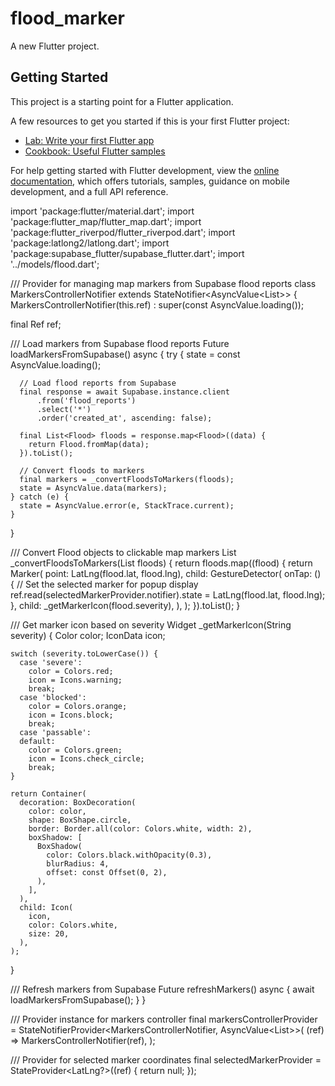 # flood_marker

A new Flutter project.

## Getting Started

This project is a starting point for a Flutter application.

A few resources to get you started if this is your first Flutter project:

- [Lab: Write your first Flutter app](https://docs.flutter.dev/get-started/codelab)
- [Cookbook: Useful Flutter samples](https://docs.flutter.dev/cookbook)

For help getting started with Flutter development, view the
[online documentation](https://docs.flutter.dev/), which offers tutorials,
samples, guidance on mobile development, and a full API reference.

import 'package:flutter/material.dart';
import 'package:flutter_map/flutter_map.dart';
import 'package:flutter_riverpod/flutter_riverpod.dart';
import 'package:latlong2/latlong.dart';
import 'package:supabase_flutter/supabase_flutter.dart';
import '../models/flood.dart';

/// Provider for managing map markers from Supabase flood reports
class MarkersControllerNotifier extends StateNotifier<AsyncValue<List<Marker>>> {
  MarkersControllerNotifier(this.ref) : super(const AsyncValue.loading());

  final Ref ref;

  /// Load markers from Supabase flood reports
  Future<void> loadMarkersFromSupabase() async {
    try {
      state = const AsyncValue.loading();
      
      // Load flood reports from Supabase
      final response = await Supabase.instance.client
          .from('flood_reports')
          .select('*')
          .order('created_at', ascending: false);
      
      final List<Flood> floods = response.map<Flood>((data) {
        return Flood.fromMap(data);
      }).toList();
      
      // Convert floods to markers
      final markers = _convertFloodsToMarkers(floods);
      state = AsyncValue.data(markers);
    } catch (e) {
      state = AsyncValue.error(e, StackTrace.current);
    }
  }

  /// Convert Flood objects to clickable map markers
  List<Marker> _convertFloodsToMarkers(List<Flood> floods) {
    return floods.map((flood) {
      return Marker(
        point: LatLng(flood.lat, flood.lng),
        child: GestureDetector(
          onTap: () {
            // Set the selected marker for popup display
            ref.read(selectedMarkerProvider.notifier).state = 
                LatLng(flood.lat, flood.lng);
          },
          child: _getMarkerIcon(flood.severity),
        ),
      );
    }).toList();
  }

  /// Get marker icon based on severity
  Widget _getMarkerIcon(String severity) {
    Color color;
    IconData icon;
    
    switch (severity.toLowerCase()) {
      case 'severe':
        color = Colors.red;
        icon = Icons.warning;
        break;
      case 'blocked':
        color = Colors.orange;
        icon = Icons.block;
        break;
      case 'passable':
      default:
        color = Colors.green;
        icon = Icons.check_circle;
        break;
    }
    
    return Container(
      decoration: BoxDecoration(
        color: color,
        shape: BoxShape.circle,
        border: Border.all(color: Colors.white, width: 2),
        boxShadow: [
          BoxShadow(
            color: Colors.black.withOpacity(0.3),
            blurRadius: 4,
            offset: const Offset(0, 2),
          ),
        ],
      ),
      child: Icon(
        icon,
        color: Colors.white,
        size: 20,
      ),
    );
  }

  /// Refresh markers from Supabase
  Future<void> refreshMarkers() async {
    await loadMarkersFromSupabase();
  }
}

/// Provider instance for markers controller
final markersControllerProvider = StateNotifierProvider<MarkersControllerNotifier, AsyncValue<List<Marker>>>(
  (ref) => MarkersControllerNotifier(ref),
);

/// Provider for selected marker coordinates
final selectedMarkerProvider = StateProvider<LatLng?>((ref) {
  return null;
});